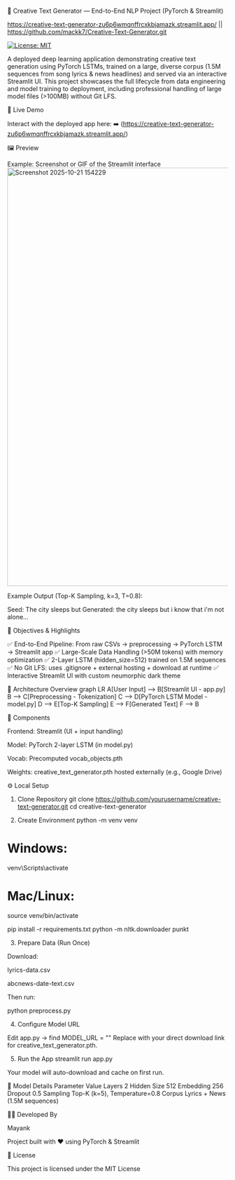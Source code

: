 🎨 Creative Text Generator — End-to-End NLP Project (PyTorch & Streamlit)

https://creative-text-generator-zu6p6wmqnffrcxkbjamazk.streamlit.app/   ||   https://github.com/mackk7/Creative-Text-Generator.git

[![License: MIT](https://img.shields.io/badge/License-MIT-green.svg)](LICENSE)



A deployed deep learning application demonstrating creative text generation using PyTorch LSTMs, trained on a large, diverse corpus (1.5M sequences from song lyrics & news headlines) and served via an interactive Streamlit UI.
This project showcases the full lifecycle from data engineering and model training to deployment, including professional handling of large model files (>100MB) without Git LFS.

🚀 Live Demo

Interact with the deployed app here:
➡️ (https://creative-text-generator-zu6p6wmqnffrcxkbjamazk.streamlit.app/)

🖼️ Preview

Example: Screenshot or GIF of the Streamlit interface
<img width="1851" height="955" alt="Screenshot 2025-10-21 154229" src="https://github.com/user-attachments/assets/3eef7332-079b-4bc0-8343-b507cf73b9af" />


Example Output (Top-K Sampling, k=3, T=0.8):

Seed: The city sleeps but
Generated: the city sleeps but i know that i'm not alone...

🎯 Objectives & Highlights

✅ End-to-End Pipeline: From raw CSVs → preprocessing → PyTorch LSTM → Streamlit app
✅ Large-Scale Data Handling (>50M tokens) with memory optimization
✅ 2-Layer LSTM (hidden_size=512) trained on 1.5M sequences
✅ No Git LFS: uses .gitignore + external hosting + download at runtime
✅ Interactive Streamlit UI with custom neumorphic dark theme

🧱 Architecture Overview
graph LR
    A[User Input] --> B[Streamlit UI - app.py]
    B --> C[Preprocessing - Tokenization]
    C --> D[PyTorch LSTM Model - model.py]
    D --> E[Top-K Sampling]
    E --> F[Generated Text]
    F --> B


🧩 Components

Frontend: Streamlit (UI + input handling)

Model: PyTorch 2-layer LSTM (in model.py)

Vocab: Precomputed vocab_objects.pth

Weights: creative_text_generator.pth hosted externally (e.g., Google Drive)

⚙️ Local Setup
1. Clone Repository
git clone https://github.com/yourusername/creative-text-generator.git
cd creative-text-generator

2. Create Environment
python -m venv venv
# Windows:
venv\Scripts\activate
# Mac/Linux:
source venv/bin/activate

pip install -r requirements.txt
python -m nltk.downloader punkt

3. Prepare Data (Run Once)

Download:

lyrics-data.csv

abcnews-date-text.csv

Then run:

python preprocess.py

4. Configure Model URL

Edit app.py → find MODEL_URL = ""
Replace with your direct download link for creative_text_generator.pth.

5. Run the App
streamlit run app.py


Your model will auto-download and cache on first run.

🧠 Model Details
Parameter	Value
Layers	2
Hidden Size	512
Embedding	256
Dropout	0.5
Sampling	Top-K (k=5), Temperature=0.8
Corpus	Lyrics + News (1.5M sequences)

👨‍💻 Developed By

Mayank

Project built with ❤️ using PyTorch & Streamlit

🪪 License

This project is licensed under the MIT License
